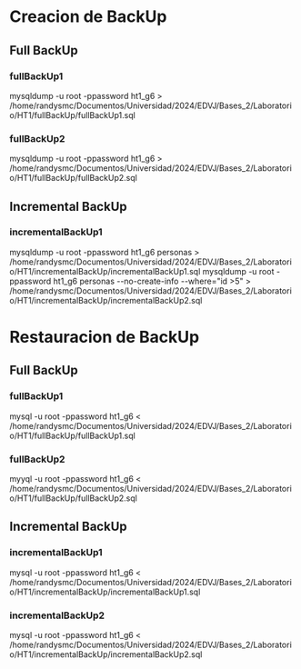 # Creacion de BackUp
## Full BackUp
### fullBackUp1
mysqldump -u root -ppassword ht1_g6 > /home/randysmc/Documentos/Universidad/2024/EDVJ/Bases_2/Laboratorio/HT1/fullBackUp/fullBackUp1.sql

### fullBackUp2
mysqldump -u root -ppassword ht1_g6 > /home/randysmc/Documentos/Universidad/2024/EDVJ/Bases_2/Laboratorio/HT1/fullBackUp/fullBackUp2.sql

## Incremental BackUp
### incrementalBackUp1
mysqldump -u root -ppassword ht1_g6 personas > /home/randysmc/Documentos/Universidad/2024/EDVJ/Bases_2/Laboratorio/HT1/incrementalBackUp/incrementalBackUp1.sql
mysqldump -u root -ppassword ht1_g6 personas --no-create-info --where="id >5" > /home/randysmc/Documentos/Universidad/2024/EDVJ/Bases_2/Laboratorio/HT1/incrementalBackUp/incrementalBackUp2.sql




# Restauracion de BackUp
## Full BackUp
### fullBackUp1
mysql -u root -ppassword ht1_g6 < /home/randysmc/Documentos/Universidad/2024/EDVJ/Bases_2/Laboratorio/HT1/fullBackUp/fullBackUp1.sql


### fullBackUp2
myyql -u root -ppassword ht1_g6 < /home/randysmc/Documentos/Universidad/2024/EDVJ/Bases_2/Laboratorio/HT1/fullBackUp/fullBackUp2.sql



## Incremental BackUp
### incrementalBackUp1
mysql -u root -ppassword ht1_g6 < /home/randysmc/Documentos/Universidad/2024/EDVJ/Bases_2/Laboratorio/HT1/incrementalBackUp/incrementalBackUp1.sql



### incrementalBackUp2
mysql -u root -ppassword ht1_g6 < /home/randysmc/Documentos/Universidad/2024/EDVJ/Bases_2/Laboratorio/HT1/incrementalBackUp/incrementalBackUp2.sql